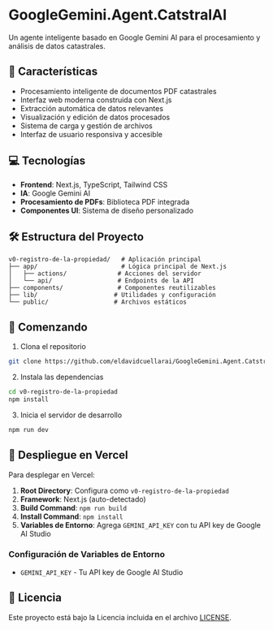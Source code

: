 # GoogleGemini.Agent.CatstralAI

Un agente inteligente basado en Google Gemini AI para el procesamiento y análisis de datos catastrales.

## 🚀 Características

- Procesamiento inteligente de documentos PDF catastrales
- Interfaz web moderna construida con Next.js
- Extracción automática de datos relevantes
- Visualización y edición de datos procesados
- Sistema de carga y gestión de archivos
- Interfaz de usuario responsiva y accesible

## 💻 Tecnologías

- **Frontend**: Next.js, TypeScript, Tailwind CSS
- **IA**: Google Gemini AI
- **Procesamiento de PDFs**: Biblioteca PDF integrada
- **Componentes UI**: Sistema de diseño personalizado

## 🛠️ Estructura del Proyecto

```
v0-registro-de-la-propiedad/   # Aplicación principal
├── app/                       # Lógica principal de Next.js
│   ├── actions/              # Acciones del servidor
│   └── api/                  # Endpoints de la API
├── components/               # Componentes reutilizables
├── lib/                     # Utilidades y configuración
└── public/                  # Archivos estáticos
```

## 🏁 Comenzando

1. Clona el repositorio
```bash
git clone https://github.com/eldavidcuellarai/GoogleGemini.Agent.CatstralAI.git
```

2. Instala las dependencias
```bash
cd v0-registro-de-la-propiedad
npm install
```

3. Inicia el servidor de desarrollo
```bash
npm run dev
```

## 🚀 Despliegue en Vercel

Para desplegar en Vercel:

1. **Root Directory**: Configura como `v0-registro-de-la-propiedad`
2. **Framework**: Next.js (auto-detectado)
3. **Build Command**: `npm run build`
4. **Install Command**: `npm install`
5. **Variables de Entorno**: Agrega `GEMINI_API_KEY` con tu API key de Google AI Studio

### Configuración de Variables de Entorno

- `GEMINI_API_KEY` - Tu API key de Google AI Studio

## 📄 Licencia

Este proyecto está bajo la Licencia incluida en el archivo [LICENSE](LICENSE).